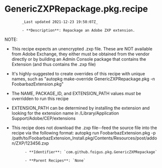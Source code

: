 # GenericZXPRepackage.pkg.recipe

            _Last updated 2021-12-23 19:58:07Z_

            - **Description**: Repackage an Adobe ZXP extension.

NOTE:

- This recipe expects an unencrypted .zxp file.  These are NOT available from Adobe Exchange, they either must be obtained from the vendor directly or by building an Admin Console package that contains the Extension (and thus contains the .zxp file)
- It's highly-suggested to create overrides of this recipe with unique names, such as "autopkg make-override GenericZXPRepackage.pkg -n FoobarbazExtension.pkg"
- The NAME, PACKAGE_ID, and EXTENSION_PATH values _must_ be overridden to run this recipe
- EXTENSION_PATH can be determined by installing the extension and looking for the extension name in /Library/Application Support/Adobe/CEP/extensions 
- This recipe does not download the .zxp file--feed the source file into the recipe via the following format:
autopkg run FoobarbazExtension.pkg -p /path/to/FoobarbazExtension_Install.pkg/Contents/Resources/post/addon/ZXP/123456.zxp

            - **Identifier**: `com.github.foigus.pkg.GenericZXPRepackage`

            - **Parent Recipes**: `None`